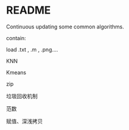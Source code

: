 # README

Continuous updating some common algorithms.

contain:

load .txt , .m , .png....

KNN

Kmeans

zip

垃圾回收机制

范数

赋值、深浅拷贝

